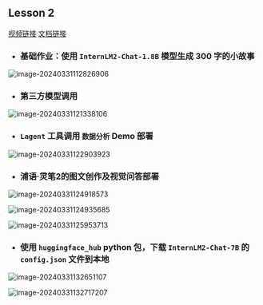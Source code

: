## Lesson 2

[视频链接](https://www.bilibili.com/video/BV1AH4y1H78d/?spm_id_from=333.788&vd_source=1e18dfc082e362f5bc2e775c28dc3dae)  [文档链接](https://github.com/InternLM/Tutorial/blob/camp2/helloworld/hello_world.md)

- ### 基础作业：使用 `InternLM2-Chat-1.8B` 模型生成 300 字的小故事

![image-20240331112826906](http://typora-picture-room.oss-cn-chengdu.aliyuncs.com/img/image-20240331112826906.png)

- ### 第三方模型调用

![image-20240331121338106](http://typora-picture-room.oss-cn-chengdu.aliyuncs.com/img/image-20240331121338106.png)

- ###  `Lagent` 工具调用 `数据分析` Demo 部署

![image-20240331122903923](http://typora-picture-room.oss-cn-chengdu.aliyuncs.com/img/image-20240331122903923.png)

- ### 浦语·灵笔2的图文创作及视觉问答部署

![image-20240331124918573](http://typora-picture-room.oss-cn-chengdu.aliyuncs.com/img/image-20240331124918573.png)

![image-20240331124935685](http://typora-picture-room.oss-cn-chengdu.aliyuncs.com/img/image-20240331124935685.png)

![image-20240331125953713](http://typora-picture-room.oss-cn-chengdu.aliyuncs.com/img/image-20240331125953713.png)

- ### 使用 `huggingface_hub` python 包，下载 `InternLM2-Chat-7B` 的 `config.json` 文件到本地

![image-20240331132651107](http://typora-picture-room.oss-cn-chengdu.aliyuncs.com/img/image-20240331132651107.png)

![image-20240331132717207](http://typora-picture-room.oss-cn-chengdu.aliyuncs.com/img/image-20240331132717207.png)